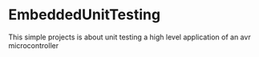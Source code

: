# EmbeddedUnitTesting
This simple projects is about unit testing a high level application of an avr microcontroller
